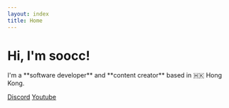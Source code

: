 ```yaml
---
layout: index
title: Home
---
```


<h1 id="hi-im-soocc" class="anim-typewriter">Hi, I'm soocc!</h1>
<p markdown="1">I'm a **software developer** and **content creator** based in 🇭🇰 Hong Kong.</p>

<a id="discord-btn" class="btn" href="https://discord.gg/72UPzkfxXM">Discord</a>
<a id="youtube-btn" class="btn m-2" href="https://youtube.com/sooccc">Youtube</a>

